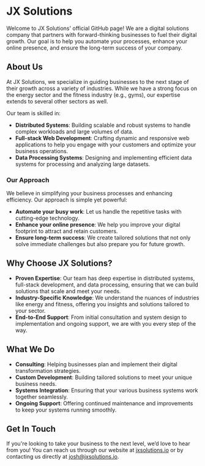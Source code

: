 # JX Solutions

Welcome to JX Solutions' official GitHub page! We are a digital solutions company that partners with forward-thinking businesses to fuel their digital growth. Our goal is to help you automate your processes, enhance your online presence, and ensure the long-term success of your company.

## About Us

At JX Solutions, we specialize in guiding businesses to the next stage of their growth across a variety of industries. While we have a strong focus on the energy sector and the fitness industry (e.g., gyms), our expertise extends to several other sectors as well.

Our team is skilled in:
- **Distributed Systems**: Building scalable and robust systems to handle complex workloads and large volumes of data.
- **Full-stack Web Development**: Crafting dynamic and responsive web applications to help you engage with your customers and optimize your business operations.
- **Data Processing Systems**: Designing and implementing efficient data systems for processing and analyzing large datasets.

### Our Approach

We believe in simplifying your business processes and enhancing efficiency. Our approach is simple yet powerful:
- **Automate your busy work**: Let us handle the repetitive tasks with cutting-edge technology.
- **Enhance your online presence**: We help you improve your digital footprint to attract and retain customers.
- **Ensure long-term success**: We create tailored solutions that not only solve immediate challenges but also prepare you for future growth.

## Why Choose JX Solutions?

- **Proven Expertise**: Our team has deep expertise in distributed systems, full-stack development, and data processing, ensuring that we can build solutions that scale and meet your needs.
- **Industry-Specific Knowledge**: We understand the nuances of industries like energy and fitness, offering you insights and solutions tailored to your sector.
- **End-to-End Support**: From initial consultation and system design to implementation and ongoing support, we are with you every step of the way.

## What We Do

- **Consulting**: Helping businesses plan and implement their digital transformation strategies.
- **Custom Development**: Building tailored solutions to meet your unique business needs.
- **Systems Integration**: Ensuring that your various business systems work together seamlessly.
- **Ongoing Support**: Offering continued maintenance and improvements to keep your systems running smoothly.

## Get In Touch

If you're looking to take your business to the next level, we’d love to hear from you! You can reach us through our website at [jxsolutions.io](https://jxsolutions.io) or by contacting us directly at [josh@jxsolutions.io](mailto:josh@jxsolutions.io).
